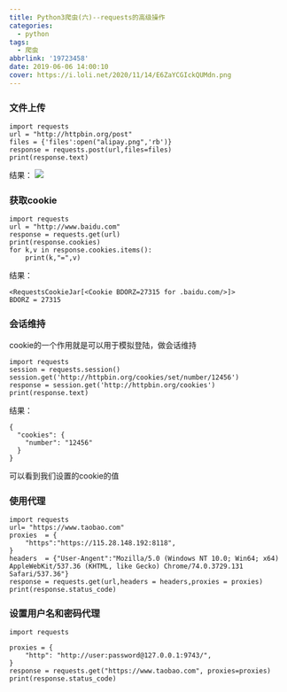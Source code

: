 ```yaml
---
title: Python3爬虫(六)--requests的高级操作
categories:
  - python
tags:
  - 爬虫
abbrlink: '19723458'
date: 2019-06-06 14:00:10
cover: https://i.loli.net/2020/11/14/E6ZaYCGIckQUMdn.png
---
```




### 文件上传

```
import requests
url = "http://httpbin.org/post"
files = {'files':open("alipay.png",'rb')}
response = requests.post(url,files=files)
print(response.text)
```
<!--more-->
结果：
![](https://i.loli.net/2019/06/09/5cfc952da392592448.png)
### 获取cookie
```
import requests
url = "http://www.baidu.com"
response = requests.get(url)
print(response.cookies)
for k,v in response.cookies.items():
    print(k,"=",v)
```
结果：

```
<RequestsCookieJar[<Cookie BDORZ=27315 for .baidu.com/>]>
BDORZ = 27315
```
### 会话维持
cookie的一个作用就是可以用于模拟登陆，做会话维持

```
import requests
session = requests.session()
session.get('http://httpbin.org/cookies/set/number/12456')
response = session.get('http://httpbin.org/cookies')
print(response.text)
```
结果：

```
{
  "cookies": {
    "number": "12456"
  }
}

```
可以看到我们设置的cookie的值

### 使用代理

```
import requests
url= "https://www.taobao.com"
proxies  = {
    "https":"https://115.28.148.192:8118",
}
headers  = {"User-Angent":"Mozilla/5.0 (Windows NT 10.0; Win64; x64) AppleWebKit/537.36 (KHTML, like Gecko) Chrome/74.0.3729.131 Safari/537.36"}
response = requests.get(url,headers = headers,proxies = proxies)
print(response.status_code)
```
### 设置用户名和密码代理

```
import requests
 
proxies = {
    "http": "http://user:password@127.0.0.1:9743/",
}
response = requests.get("https://www.taobao.com", proxies=proxies)
print(response.status_code)
```

